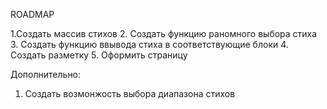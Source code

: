 ROADMAP 

1.Создать массив стихов
2. Создать функцию раномного выбора стиха
3. Создать функцию ввывода стиха в соответствующие блоки
4. Создать разметку
5. Оформить страницу

Дополнительно: 
1. Создать возмонжость выбора диапазона стихов
